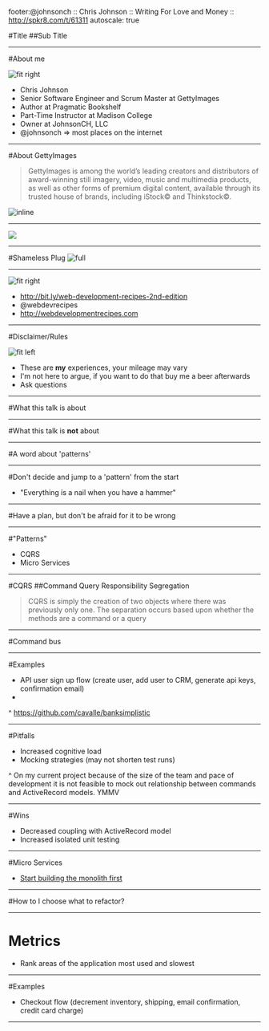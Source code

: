 footer:@johnsonch :: Chris Johnson :: Writing For Love and Money :: http://spkr8.com/t/61311
autoscale: true

#Title
##Sub Title

---
#About me

![fit right](http://www.johnsonch.com/images/me.jpg)

* Chris Johnson
* Senior Software Engineer and Scrum Master at GettyImages
* Author at Pragmatic Bookshelf
* Part-Time Instructor at Madison College
* Owner at JohnsonCH, LLC
* @johnsonch => most places on the internet

---
#About GettyImages

> GettyImages is among the world’s leading creators and distributors of award-winning still imagery, video, music and multimedia products, as well as other forms of premium digital content, available through its trusted house of brands, including iStock© and Thinkstock©.

![inline](http://cyberpunklibrarian.com/wp-content/uploads/2014/03/getty_images_logo.jpg)

---
![](https://www.youtube.com/watch?v=4AEsCjalSBc)

---
#Shameless Plug
![full](images/wbdev2_xlargebeta.jpg)

---
![fit right](images/wbdev2_xlargebeta.jpg)

* http://bit.ly/web-development-recipes-2nd-edition
* @webdevrecipes
* http://webdevelopmentrecipes.com

---
#Disclaimer/Rules

![fit left](images/GettyImages-138132680.jpg)

* These are **my** experiences, your mileage may vary
* I'm not here to argue, if you want to do that buy me a beer afterwards
* Ask questions

---
#What this talk is about

---
#What this talk is **not** about

---
#A word about 'patterns'

---
#Don't decide and jump to a 'pattern' from the start
  - "Everything is a nail when you have a hammer"

---
#Have a plan, but don't be afraid for it to be wrong

---
#"Patterns"
  * CQRS 
  * Micro Services

---
#CQRS 
##Command Query Responsibility Segregation

> CQRS is simply the creation of two objects where there was previously only one. The separation occurs based upon whether the methods are a command or a query 

---
#Command bus

---
#Examples 
  * API user sign up flow (create user, add user to CRM, generate api keys, confirmation email)
  *  
^ https://github.com/cavalle/banksimplistic

---
#Pitfalls
  * Increased cognitive load
  * Mocking strategies (may not shorten test runs)

^ On my current project because of the size of the team and pace of development
it is not feasible to mock out relationship between commands and ActiveRecord models. YMMV


---
#Wins
  * Decreased coupling with ActiveRecord model
  * Increased isolated unit testing



---
#Micro Services
  - [Start building the monolith first](http://martinfowler.com/bliki/MonolithFirst.html)

---
#How to I choose what to refactor?

---
# Metrics
  * Rank areas of the application most used and slowest 

---
#Examples 
  * Checkout flow (decrement inventory, shipping, email confirmation, credit card charge) 

---
